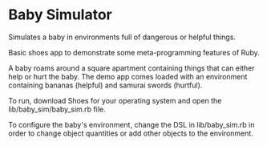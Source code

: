 # Baby Simulator

Simulates a baby in environments full of dangerous or helpful things.

Basic shoes app to demonstrate some meta-programming features of Ruby.

A baby roams around a square apartment containing things that can either help or hurt the baby.
The demo app comes loaded with an environment containing bananas (helpful) and samurai swords
(hurtful).

To run, download Shoes for your operating system and open the lib/baby_sim/baby_sim.rb file.

To configure the baby's environment, change the DSL in lib/baby_sim.rb in order to change object
quantities or add other objects to the environment.
